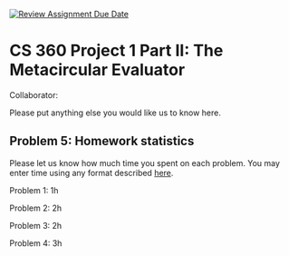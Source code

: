 [![Review Assignment Due Date](https://classroom.github.com/assets/deadline-readme-button-24ddc0f5d75046c5622901739e7c5dd533143b0c8e959d652212380cedb1ea36.svg)](https://classroom.github.com/a/GoNqhm3e)
# CS 360 Project 1 Part II: The Metacircular Evaluator

Collaborator:

Please put anything else you would like us to know here.

## Problem 5: Homework statistics

Please let us know how much time you spent on each problem. You may enter time using any format described [here](https://github.com/wroberts/pytimeparse).

Problem 1: 1h

Problem 2: 2h

Problem 3: 2h

Problem 4: 3h
